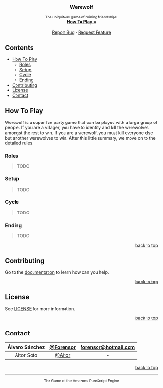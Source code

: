 <div id="top"></div>
<br />
<div align="center">
<h3 align="center"><b>Werewolf</b></h3>

  <p align="center">
    <sup>The ubiquitous game of ruining friendships.</sup>
    <br />
    <a href="/documentation"><strong>How To Play »</strong></a>
    <br />
    <br />
    <a href="https://github.com/Forensor/purescript-amazons/issues">Report Bug</a>
    ·
    <a href="https://github.com/Forensor/purescript-amazons/issues">Request Feature</a>
  </p>
</div>

## Contents

* [How To Play](#rules)
  * [Roles](#roles)
  * [Setup](#setup)
  * [Cycle](#cycle)
  * [Ending](#ending)
* [Contributing](#contributing)
* [License](#license)
* [Contact](#contact)

<a id="rules"></a>

## How To Play

Werewolf is a super fun party game that can be played with a large group of people. If you are a villager, you have to identify and kill the werewolves amongst the rest to win. If you are a werewolf, you must kill everyone else but another werewolves to win. After this little summary, we move on to the detailed rules.

### Roles

> TODO

### Setup

> TODO

### Cycle

> TODO

### Ending

> TODO

<p align="right"><a href="#top">back to top</a></p>

## Contributing

Go to the [documentation](#) to learn how can you help.

<p align="right"><a href="#top">back to top</a></p>

<a id="license"></a>

## License

See [LICENSE](LICENSE) for more information.

<p align="right"><a href="#top">back to top</a></p>

<a id="contact"></a>

## Contact

| Álvaro Sánchez | [@Forensor](https://twitter.com/forensor) | forensor@hotmail.com |
| :---: | :---: | :---: |
| Aitor Soto | [@Aitor](@AitorSotoJimnez) | - |

<p align="right"><a href="#top">back to top</a></p>

---
<p align="center"><sup>The Game of the Amazons PureScript Engine</sup></p>
